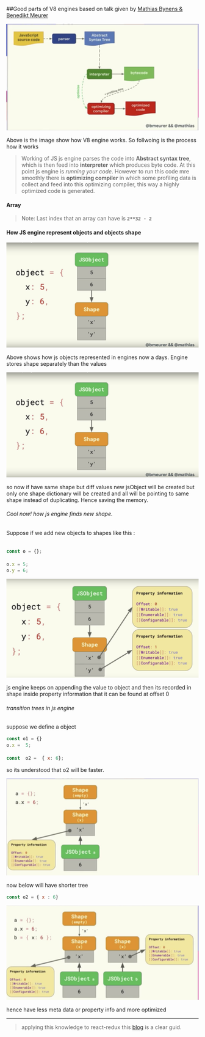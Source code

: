 
##Good parts of V8 engines
based on talk given by [Mathias Bynens & Benedikt Meurer](https://youtu.be/5nmpokoRaZI)

![V8 enggine](https://github.com/Avi98/Today-I-Learned/blob/master/images/V8%20engine.png)

Above is the image show how V8 engine works. So follwoing is the process how it works

>Working of JS 
js engine parses the code into **Abstract syntax tree**, which is then feed into **interpreter** which produces byte code. At this point js engine is *running your code*. However to run this code mre smoothly there is **optimizing compiler** in which some profiling data is collect and feed into this optimizing compiler, this way a highly optimized code is generated.

#### Array 

>Note: Last index that an array can have is **`2**32 - 2`** 

#### How JS engine represent objects and objects shape

![Object representation ](https://github.com/Avi98/Today-I-Learned/blob/master/images/js%20Object%20representation.png)

Above shows how js objects represented in engines now a days.
Engine stores shape separately than the values

![Object representation ](https://github.com/Avi98/Today-I-Learned/blob/master/images/js%20Object%20representation.png)

so now if have same shape but diff values new jsObject will be created but only one shape dictionary will be created and all will be pointing to same shape instead of duplicating. Hence saving the memory.

###### Cool now!  how js engine finds new shape.

Suppose if we add new objects to shapes like this :

```javascript

const o = {};

o.x = 5;
o.y = 6;

```

![Object representation ](https://github.com/Avi98/Today-I-Learned/blob/master/images/js%20obj%20property.png) 

js engine keeps on appending the value to object and then its recorded in shape  inside property information that it can be found at offset 0

###### transition trees in js engine

suppose we define a object 

```javascript
const o1 = {}
o.x =  5;

const  o2 =  { x: 6};

```
so its understood that o2 will be faster. 

![obj empty obj](https://github.com/Avi98/Today-I-Learned/blob/master/images/obj%20tree%20with%20empty.png)

now below will have shorter tree 

```javascript 
const o2 = { x : 6}
``` 
![obj empty obj](https://github.com/Avi98/Today-I-Learned/blob/master/images/obj%20tree%20with%20and%20without%20emp.png)

hence have less meta data or property info and more optimized 

---
>applying this knowledge to react-redux this [blog](https://medium.com/@bmeurer/surprising-polymorphism-in-react-applications-63015b50abc) is a clear guid.

